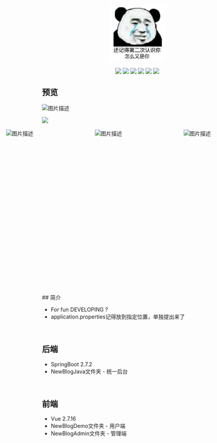 <p align="center">
	<a href="https://yjzblog.top/" target="_blank">
		<img src="BlogIco.png" alt="Yjzlog logo" style="width: 150px; height: 150px">
	</a>
</p>
<p align="center">
	<img src="https://img.shields.io/badge/JDK-17-orange">
	<img src="https://img.shields.io/badge/SpringBoot-2.7.2-brightgreen">
	<img src="https://img.shields.io/badge/Element-UI-blue">
	<img src="https://img.shields.io/badge/Vant-2-orange">
	<img src="https://img.shields.io/badge/Vue-2.7.16-brightgreen">
	<img src="https://img.shields.io/badge/license-MIT-blue">
</p>

## 预览

<img src="https://pic3.zhimg.com/v2-ae5117f7e7d07509783498c25c18fa50_r.jpg" alt="图片描述">

![](https://pic2.zhimg.com/v2-afa4bd63b02ee6b17d68b4b6816e66c5_r.jpg)
<div style="display: flex; justify-content: center; gap: 10px;">
    <img src="https://pic4.zhimg.com/v2-16d6bdc721a36757ee0876f147b00051_r.jpg" alt="图片描述" width="225" height="400">
    <img src="https://pic1.zhimg.com/v2-6793e600739948387e76e193f25f256e_r.jpg" alt="图片描述" width="225" height="400">
    <img src="https://pic3.zhimg.com/v2-76acda7791e5b16dce9b006dd3c46730_r.jpg" alt="图片描述" width="225" height="400">
</div>
<br><br>
## 简介

- For fun DEVELOPING ?
- application.properties记得放到指定位置，单独提出来了

<br>

## 后端

- SpringBoot 2.7.2 
- NewBlogJava文件夹 - 统一后台
<br>


## 前端

- Vue 2.7.16
- NewBlogDemo文件夹 - 用户端
- NewBlogAdmin文件夹 - 管理端
<br>

